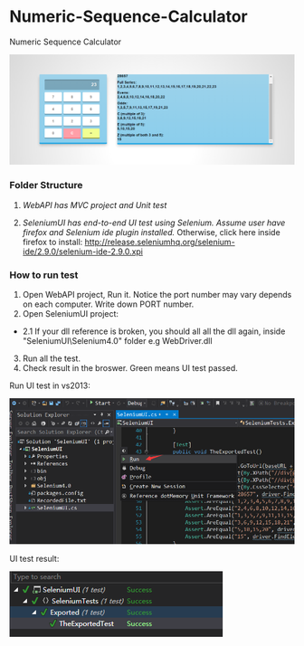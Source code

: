 # Numeric-Sequence-Calculator
Numeric Sequence Calculator

![Alt text](UI.png)

### Folder Structure
1. *WebAPI has MVC project and Unit test*
  
2. *SeleniumUI has end-to-end UI test using Selenium. Assume user have firefox and Selenium ide plugin installed.*
Otherwise, click here inside firefox to install: http://release.seleniumhq.org/selenium-ide/2.9.0/selenium-ide-2.9.0.xpi 

### How to run test
1. Open WebAPI project, Run it. Notice the port number may vary depends on each computer. Write down PORT number.
2. Open SeleniumUI project:
  - 2.1 If your dll reference is broken, you should all all the dll again, inside "SeleniumUI\Selenium4.0" folder e.g WebDriver.dll
3. Run all the test.
4. Check result in the broswer. Green means UI test passed.
 
Run UI test in vs2013:

![Alt text](RunUItest.png)

UI test result:

![Alt text](result.png)



